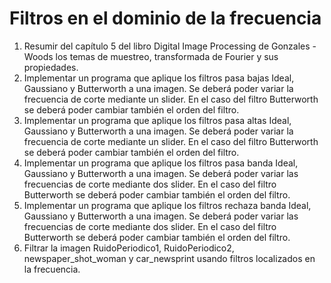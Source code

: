 # Filtros en el dominio de la frecuencia

1. Resumir del capítulo 5 del libro Digital Image Processing de Gonzales - Woods los temas de muestreo,  transformada de Fourier y sus propiedades.
2. Implementar un programa que aplique los filtros pasa bajas Ideal, Gaussiano y Butterworth a una imagen. Se deberá poder variar la frecuencia de corte mediante un slider. En el caso del filtro Butterworth se deberá poder cambiar también el orden del filtro.
3. Implementar un programa que aplique los filtros pasa altas Ideal, Gaussiano y Butterworth a una imagen. Se deberá poder variar la frecuencia de corte mediante un slider. En el caso del filtro Butterworth se deberá poder cambiar también el orden del filtro.
4. Implementar un programa que aplique los filtros pasa banda Ideal, Gaussiano y Butterworth a una imagen. Se deberá poder variar las frecuencias de corte mediante dos slider. En el caso del filtro Butterworth se deberá poder cambiar también el orden del filtro.
5. Implementar un programa que aplique los filtros rechaza banda Ideal, Gaussiano y Butterworth a una imagen. Se deberá poder variar las frecuencias de corte mediante dos slider. En el caso del filtro Butterworth se deberá poder cambiar también el orden del filtro.
6. Filtrar la imagen RuidoPeriodico1, RuidoPeriodico2, newspaper_shot_woman y car_newsprint usando filtros localizados en la frecuencia.
